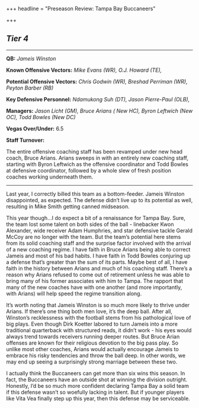 +++
headline = "Preseason Review: Tampa Bay Buccaneers"

+++
## **_Tier 4_**

***

**QB:** _Jameis Winston_

**Known Offensive Vectors:** _Mike Evans (WR), O.J. Howard (TE),_

**Potential Offensive Vectors:** _Chris Godwin (WR), Breshad Perriman (WR), Peyton Barber (RB)_

**Key Defensive Personnel:** _Ndamukong Suh (DT), Jason Pierre-Paul (OLB),_

**Managers:** _Jason Licht (GM), Bruce Arians ( New HC), Byron Leftwich (New OC), Todd Bowles (New DC)_

**Vegas Over/Under:** 6.5

**Staff Turnover:**

The entire offensive coaching staff has been revamped under new head coach, Bruce Arians. Arians sweeps in with an entirely new coaching staff, starting with Byron Leftwich as the offensive coordinator and Todd Bowles at defensive coordinator, followed by a whole slew of fresh position coaches working underneath them.

***

Last year, I correctly billed this team as a bottom-feeder. Jameis Winston disappointed, as expected. The defense didn’t live up to its potential as well, resulting in Mike Smith getting canned midseason.

This year though...I do expect a bit of a renaissance for Tampa Bay. Sure, the team lost some talent on both sides of the ball - linebacker Kwon Alexander, wide receiver Adam Humphries, and star defensive tackle Gerald McCoy are no longer with the team. But the team’s potential here stems from its solid coaching staff and the surprise factor involved with the arrival of a new coaching regime. I have faith in Bruce Arians being able to correct Jameis and most of his bad habits. I have faith in Todd Bowles conjuring up a defense that’s greater than the sum of its parts. Maybe best of all, I have faith in the history between Arians and much of his coaching staff. There’s a reason why Arians refused to come out of retirement unless he was able to bring many of his former associates with him to Tampa. The rapport that many of the new coaches have with one another (and more importantly, with Arians) will help speed the regime transition along.

It’s worth noting that Jameis Winston is so much more likely to thrive under Arians. If there’s one thing both men love, it’s the deep ball. After all, Winston’s recklessness with the football stems from his pathological love of big plays. Even though Dirk Koetter labored to turn Jameis into a more traditional quarterback with structured reads, it didn’t work - his eyes would always trend towards receivers running deeper routes. But Bruce Arian offenses are known for their religious devotion to the big pass play. So unlike most other coaches, Arians would actually encourage Jameis to embrace his risky tendencies and throw the ball deep. In other words, we may end up seeing a surprisingly strong marriage between these two.

I actually think the Buccaneers can get more than six wins this season. In fact, the Buccaneers have an outside shot at winning the division outright. Honestly, I’d be so much more confident declaring Tampa Bay a solid team if this defense wasn’t so woefully lacking in talent. But if younger players like Vita Vea finally step up this year, then this defense may be serviceable.